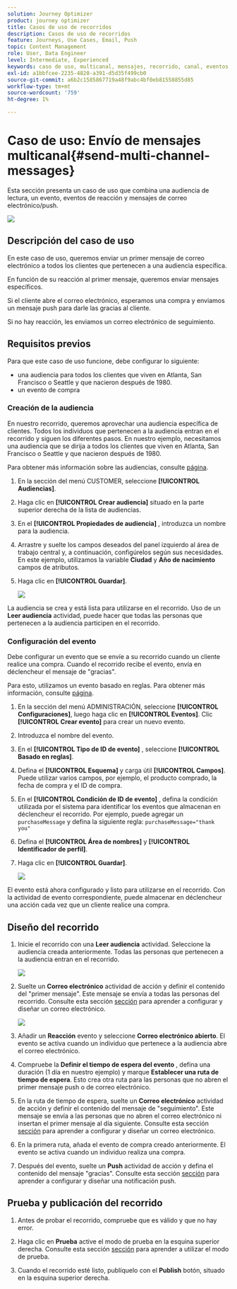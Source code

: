 ```yaml
---
solution: Journey Optimizer
product: journey optimizer
title: Casos de uso de recorridos
description: Casos de uso de recorridos
feature: Journeys, Use Cases, Email, Push
topic: Content Management
role: User, Data Engineer
level: Intermediate, Experienced
keywords: caso de uso, multicanal, mensajes, recorrido, canal, eventos, push
exl-id: a1bbfcee-2235-4820-a391-d5d35f499cb0
source-git-commit: a6b2c1585867719a48f9abc4bf0eb81558855d85
workflow-type: tm+mt
source-wordcount: '759'
ht-degree: 1%

---
```


# Caso de uso: Envío de mensajes multicanal{#send-multi-channel-messages}

Esta sección presenta un caso de uso que combina una audiencia de lectura, un evento, eventos de reacción y mensajes de correo electrónico/push.

![](assets/jo-uc1.png)

## Descripción del caso de uso

En este caso de uso, queremos enviar un primer mensaje de correo electrónico a todos los clientes que pertenecen a una audiencia específica.

En función de su reacción al primer mensaje, queremos enviar mensajes específicos.

Si el cliente abre el correo electrónico, esperamos una compra y enviamos un mensaje push para darle las gracias al cliente.

Si no hay reacción, les enviamos un correo electrónico de seguimiento.

## Requisitos previos

Para que este caso de uso funcione, debe configurar lo siguiente:

* una audiencia para todos los clientes que viven en Atlanta, San Francisco o Seattle y que nacieron después de 1980.
* un evento de compra

### Creación de la audiencia

En nuestro recorrido, queremos aprovechar una audiencia específica de clientes. Todos los individuos que pertenecen a la audiencia entran en el recorrido y siguen los diferentes pasos. En nuestro ejemplo, necesitamos una audiencia que se dirija a todos los clientes que viven en Atlanta, San Francisco o Seattle y que nacieron después de 1980.

Para obtener más información sobre las audiencias, consulte [página](../audience/about-audiences.md).

1. En la sección del menú CUSTOMER, seleccione **[!UICONTROL Audiencias]**.

1. Haga clic en **[!UICONTROL Crear audiencia]** situado en la parte superior derecha de la lista de audiencias.

1. En el **[!UICONTROL Propiedades de audiencia]** , introduzca un nombre para la audiencia.

1. Arrastre y suelte los campos deseados del panel izquierdo al área de trabajo central y, a continuación, configúrelos según sus necesidades. En este ejemplo, utilizamos la variable **Ciudad** y **Año de nacimiento** campos de atributos.

1. Haga clic en **[!UICONTROL Guardar]**.

   ![](assets/add-attributes.png)

La audiencia se crea y está lista para utilizarse en el recorrido. Uso de un **Leer audiencia** actividad, puede hacer que todas las personas que pertenecen a la audiencia participen en el recorrido.

### Configuración del evento

Debe configurar un evento que se envíe a su recorrido cuando un cliente realice una compra. Cuando el recorrido recibe el evento, envía en déclencheur el mensaje de &quot;gracias&quot;.

Para esto, utilizamos un evento basado en reglas. Para obtener más información, consulte [página](../event/about-events.md).

1. En la sección del menú ADMINISTRACIÓN, seleccione **[!UICONTROL Configuraciones]**, luego haga clic en **[!UICONTROL Eventos]**. Clic **[!UICONTROL Crear evento]** para crear un nuevo evento.

1. Introduzca el nombre del evento.

1. En el **[!UICONTROL Tipo de ID de evento]** , seleccione **[!UICONTROL Basado en reglas]**.

1. Defina el **[!UICONTROL Esquema]** y carga útil **[!UICONTROL Campos]**. Puede utilizar varios campos, por ejemplo, el producto comprado, la fecha de compra y el ID de compra.

1. En el **[!UICONTROL Condición de ID de evento]** , defina la condición utilizada por el sistema para identificar los eventos que almacenan en déclencheur el recorrido. Por ejemplo, puede agregar un `purchaseMessage` y defina la siguiente regla: `purchaseMessage="thank you"`

1. Defina el **[!UICONTROL Área de nombres]** y **[!UICONTROL Identificador de perfil]**.

1. Haga clic en **[!UICONTROL Guardar]**.

   ![](assets/jo-uc2.png)

El evento está ahora configurado y listo para utilizarse en el recorrido. Con la actividad de evento correspondiente, puede almacenar en déclencheur una acción cada vez que un cliente realice una compra.

## Diseño del recorrido

1. Inicie el recorrido con una **Leer audiencia** actividad. Seleccione la audiencia creada anteriormente. Todas las personas que pertenecen a la audiencia entran en el recorrido.

   ![](assets/jo-uc4.png)

1. Suelte un **Correo electrónico** actividad de acción y definir el contenido del &quot;primer mensaje&quot;. Este mensaje se envía a todas las personas del recorrido. Consulte esta sección [sección](../email/create-email.md) para aprender a configurar y diseñar un correo electrónico.

   ![](assets/jo-uc5.png)

1. Añadir un **Reacción** evento y seleccione **Correo electrónico abierto**. El evento se activa cuando un individuo que pertenece a la audiencia abre el correo electrónico.

1. Compruebe la **Definir el tiempo de espera del evento** , defina una duración (1 día en nuestro ejemplo) y marque **Establecer una ruta de tiempo de espera**. Esto crea otra ruta para las personas que no abren el primer mensaje push o de correo electrónico.

1. En la ruta de tiempo de espera, suelte un **Correo electrónico** actividad de acción y definir el contenido del mensaje de &quot;seguimiento&quot;. Este mensaje se envía a las personas que no abren el correo electrónico ni insertan el primer mensaje al día siguiente. Consulte esta sección [sección](../email/create-email.md) para aprender a configurar y diseñar un correo electrónico.

1. En la primera ruta, añada el evento de compra creado anteriormente. El evento se activa cuando un individuo realiza una compra.

1. Después del evento, suelte un **Push** actividad de acción y defina el contenido del mensaje &quot;gracias&quot;. Consulte esta sección [sección](../push/create-push.md) para aprender a configurar y diseñar una notificación push.

## Prueba y publicación del recorrido

1. Antes de probar el recorrido, compruebe que es válido y que no hay error.

1. Haga clic en **Prueba** active el modo de prueba en la esquina superior derecha. Consulte esta sección [sección](testing-the-journey.md) para aprender a utilizar el modo de prueba.

1. Cuando el recorrido esté listo, publíquelo con el **Publish** botón, situado en la esquina superior derecha.
